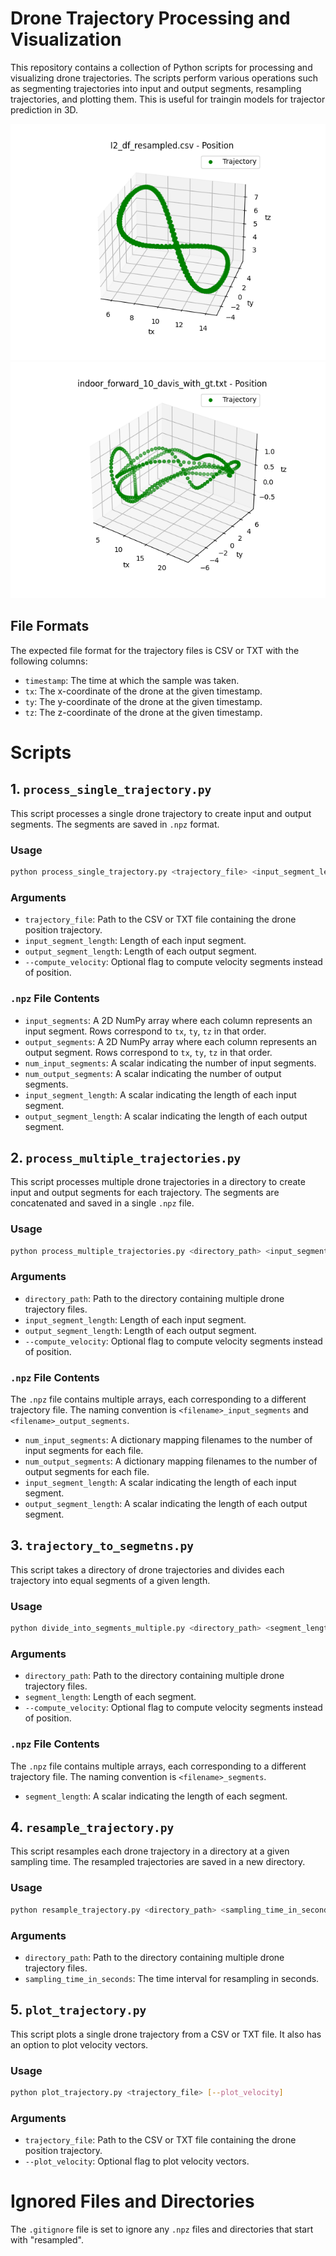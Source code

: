 # Drone Trajectory Processing and Visualization

This repository contains a collection of Python scripts for processing and visualizing drone trajectories. The scripts perform various operations such as segmenting trajectories into input and output segments, resampling trajectories, and plotting them. This is useful for traingin models for trajector prediction in 3D.

![traj1](resources/Figure_1.png)
![traj2](resources/Figure_2.png)

## File Formats

The expected file format for the trajectory files is CSV or TXT with the following columns:

- `timestamp`: The time at which the sample was taken.
- `tx`: The x-coordinate of the drone at the given timestamp.
- `ty`: The y-coordinate of the drone at the given timestamp.
- `tz`: The z-coordinate of the drone at the given timestamp.

# Scripts

## 1. `process_single_trajectory.py`

This script processes a single drone trajectory to create input and output segments. The segments are saved in `.npz` format.

### Usage

```bash
python process_single_trajectory.py <trajectory_file> <input_segment_length> <output_segment_length> [--compute_velocity]
```

### Arguments

- `trajectory_file`: Path to the CSV or TXT file containing the drone position trajectory.
- `input_segment_length`: Length of each input segment.
- `output_segment_length`: Length of each output segment.
- `--compute_velocity`: Optional flag to compute velocity segments instead of position.

### `.npz` File Contents

- `input_segments`: A 2D NumPy array where each column represents an input segment. Rows correspond to `tx`, `ty`, `tz` in that order.
- `output_segments`: A 2D NumPy array where each column represents an output segment. Rows correspond to `tx`, `ty`, `tz` in that order.
- `num_input_segments`: A scalar indicating the number of input segments.
- `num_output_segments`: A scalar indicating the number of output segments.
- `input_segment_length`: A scalar indicating the length of each input segment.
- `output_segment_length`: A scalar indicating the length of each output segment.

## 2. `process_multiple_trajectories.py`

This script processes multiple drone trajectories in a directory to create input and output segments for each trajectory. The segments are concatenated and saved in a single `.npz` file.

### Usage

```bash
python process_multiple_trajectories.py <directory_path> <input_segment_length> <output_segment_length> [--compute_velocity]
```

### Arguments

- `directory_path`: Path to the directory containing multiple drone trajectory files.
- `input_segment_length`: Length of each input segment.
- `output_segment_length`: Length of each output segment.
- `--compute_velocity`: Optional flag to compute velocity segments instead of position.

### `.npz` File Contents

The `.npz` file contains multiple arrays, each corresponding to a different trajectory file. The naming convention is `<filename>_input_segments` and `<filename>_output_segments`.

- `num_input_segments`: A dictionary mapping filenames to the number of input segments for each file.
- `num_output_segments`: A dictionary mapping filenames to the number of output segments for each file.
- `input_segment_length`: A scalar indicating the length of each input segment.
- `output_segment_length`: A scalar indicating the length of each output segment.

## 3. `trajectory_to_segmetns.py`

This script takes a directory of drone trajectories and divides each trajectory into equal segments of a given length.

### Usage

```bash
python divide_into_segments_multiple.py <directory_path> <segment_length> [--compute_velocity]
```

### Arguments

- `directory_path`: Path to the directory containing multiple drone trajectory files.
- `segment_length`: Length of each segment.
- `--compute_velocity`: Optional flag to compute velocity segments instead of position.

### `.npz` File Contents

The `.npz` file contains multiple arrays, each corresponding to a different trajectory file. The naming convention is `<filename>_segments`.

- `segment_length`: A scalar indicating the length of each segment.

## 4. `resample_trajectory.py`

This script resamples each drone trajectory in a directory at a given sampling time. The resampled trajectories are saved in a new directory.

### Usage

```bash
python resample_trajectory.py <directory_path> <sampling_time_in_seconds>
```

### Arguments

- `directory_path`: Path to the directory containing multiple drone trajectory files.
- `sampling_time_in_seconds`: The time interval for resampling in seconds.

## 5. `plot_trajectory.py`

This script plots a single drone trajectory from a CSV or TXT file. It also has an option to plot velocity vectors.

### Usage

```bash
python plot_trajectory.py <trajectory_file> [--plot_velocity]
```

### Arguments

- `trajectory_file`: Path to the CSV or TXT file containing the drone position trajectory.
- `--plot_velocity`: Optional flag to plot velocity vectors.



# Ignored Files and Directories

The `.gitignore` file is set to ignore any `.npz` files and directories that start with "resampled".
